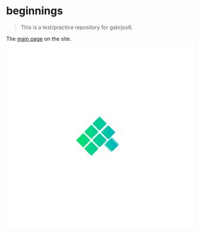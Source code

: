 # beginnings

> This is a test/practice repository for gabrjos6.


The [main page](/test.html) on the site.
![](https://github.com/gabrjos6/beginnings/blob/master/B3CC0D8D-6DF6-4D8A-86C5-15AD6630B383.gif)
